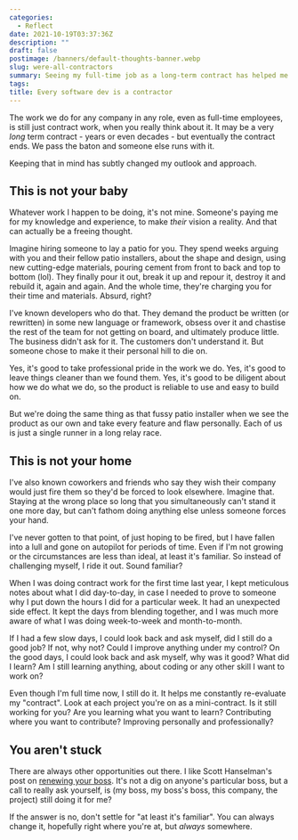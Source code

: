 ```yaml
---
categories:
  - Reflect
date: 2021-10-19T03:37:36Z
description: ""
draft: false
postimage: /banners/default-thoughts-banner.webp
slug: were-all-contractors
summary: Seeing my full-time job as a long-term contract has helped me improve and contribute, without taking things personally or falling into complacency.
tags:
title: Every software dev is a contractor
---
```

The work we do for any company in any role, even as full-time employees, is still just contract work, when you really think about it. It may be a very _long_ term contract - years or even decades - but eventually the contract ends. We pass the baton and someone else runs with it.

Keeping that in mind has subtly changed my outlook and approach.

## This is not your baby

Whatever work I happen to be doing, it's not mine. Someone's paying me for my knowledge and experience, to make _their_ vision a reality. And that can actually be a freeing thought.

Imagine hiring someone to lay a patio for you. They spend weeks arguing with you and their fellow patio installers, about the shape and design, using new cutting-edge materials, pouring cement from front to back and top to bottom (lol). They finally pour it out, break it up and repour it, destroy it and rebuild it, again and again. And the whole time, they're charging you for their time and materials. Absurd, right?

I've known developers who do that. They demand the product be written (or rewritten) in some new language or framework, obsess over it and chastise the rest of the team for not getting on board, and ultimately produce little. The business didn't ask for it. The customers don't understand it. But someone chose to make it their personal hill to die on.

Yes, it's good to take professional pride in the work we do. Yes, it's good to leave things cleaner than we found them. Yes, it's good to be diligent about how we do what we do, so the product is reliable to use and easy to build on.

But we're doing the same thing as that fussy patio installer when we see the product as our own and take every feature and flaw personally. Each of us is just a single runner in a long relay race.

## This is not your home

I've also known coworkers and friends who say they wish their company would just fire them so they'd be forced to look elsewhere. Imagine that. Staying at the wrong place so long that you simultaneously can't stand it one more day, but can't fathom doing anything else unless someone forces your hand.

I've never gotten to that point, of just hoping to be fired, but I have fallen into a lull and gone on autopilot for periods of time. Even if I'm not growing or the circumstances are less than ideal, at least it's familiar. So instead of challenging myself, I ride it out. Sound familiar?

When I was doing contract work for the first time last year, I kept meticulous notes about what I did day-to-day, in case I needed to prove to someone why I put down the hours I did for a particular week. It had an unexpected side effect. It kept the days from blending together, and I was much more aware of what I was doing week-to-week and month-to-month.

If I had a few slow days, I could look back and ask myself, did I still do a good job? If not, why not? Could I improve anything under my control? On the good days, I could look back and ask myself, why was it good? What did I learn? Am I still learning anything, about coding or any other skill I want to work on?

Even though I'm full time now, I still do it. It helps me constantly re-evaluate my "contract". Look at each project you're on as a mini-contract. Is it still working for you? Are you learning what you want to learn? Contributing where you want to contribute? Improving personally and professionally?

## You aren't stuck

There are always other opportunities out there. I like Scott Hanselman's post on [renewing your boss](https://www.hanselman.com/blog/changing-perspectives-on-your-job-will-you-renew-your-boss-for-another-season). It's not a dig on anyone's particular boss, but a call to really ask yourself, is (my boss, my boss's boss, this company, the project) still doing it for me?

If the answer is no, don't settle for "at least it's familiar". You can always change it, hopefully right where you're at, but _always_ somewhere.
